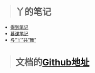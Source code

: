 > # 丫的笔记

* [得到笔记](https://nowgoant.gitbooks.io/d2notes/d2notes.html)
* [慕课笔记](https://nowgoant.gitbooks.io/d2notes/mu-ke/mian-shi.html)
* [与“丫”共“舞”](https://nowgoant.gitbooks.io/d2notes/zhao-pin.html)

> # 文档的[Github地址](https://github.com/nowgoant/d2notes)



